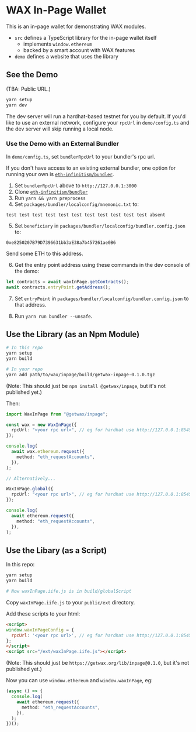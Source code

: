 # WAX In-Page Wallet

This is an in-page wallet for demonstrating WAX modules.

- `src` defines a TypeScript library for the in-page wallet itself
  - implements `window.ethereum`
  - backed by a smart account with WAX features
- `demo` defines a website that uses the library

## See the Demo

(TBA: Public URL.)

```sh
yarn setup
yarn dev
```

The dev server will run a hardhat-based testnet for you by default. If you'd
like to use an external network, configure your `rpcUrl` in `demo/config.ts` and
the dev server will skip running a local node.

### Use the Demo with an External Bundler

In `demo/config.ts`, set `bundlerRpcUrl` to your bundler's rpc url.

If you don't have access to an existing external bundler, one option for running
your own is
[`eth-infinitism/bundler`](https://github.com/eth-infinitism/bundler).

1. Set `bundlerRpcUrl` above to `http://127.0.0.1:3000`
2. Clone [`eth-infinitism/bundler`](https://github.com/eth-infinitism/bundler)
3. Run `yarn && yarn preprocess`
4. Set `packages/bundler/localconfig/mnemonic.txt` to:

```
test test test test test test test test test test test absent
```

5. Set `beneficiary` in `packages/bundler/localconfig/bundler.config.json` to:

```
0xe8250207B79D7396631bb3aE38a7b457261ae0B6
```

Send some ETH to this address.

6. Get the entry point address using these commands in the dev console of the
   demo:

```ts
let contracts = await waxInPage.getContracts();
await contracts.entryPoint.getAddress();
```

7. Set `entryPoint` in `packages/bundler/localconfig/bundler.config.json` to
   that address.

8. Run `yarn run bundler --unsafe`.

## Use the Library (as an Npm Module)

```sh
# In this repo
yarn setup
yarn build

# In your repo
yarn add path/to/wax/inpage/build/getwax-inpage-0.1.0.tgz
```

(Note: This should just be `npm install @getwax/inpage`, but it's not published
yet.)

Then:

```ts
import WaxInPage from "@getwax/inpage";

const wax = new WaxInPage({
  rpcUrl: "<your rpc url>", // eg for hardhat use http://127.0.0.1:8545
});

console.log(
  await wax.ethereum.request({
    method: "eth_requestAccounts",
  }),
);

// Alternatively...

WaxInPage.global({
  rpcUrl: "<your rpc url>", // eg for hardhat use http://127.0.0.1:8545
});

console.log(
  await ethereum.request({
    method: "eth_requestAccounts",
  }),
);
```

## Use the Libary (as a Script)

In this repo:

```sh
yarn setup
yarn build

# Now waxInPage.iife.js is in build/globalScript
```

Copy `waxInPage.iife.js` to your `public/ext` directory.

Add these scripts to your html:

```html
<script>
window.waxInPageConfig = {
  rpcUrl: '<your rpc url>', // eg for hardhat use http://127.0.0.1:8545
};
</script>
<script src="/ext/waxInPage.iife.js"></script>
```

(Note: This should just be `https://getwax.org/lib/inpage@0.1.0`, but it's not
published yet.)

Now you can use `window.ethereum` and `window.waxInPage`, eg:

```ts
(async () => {
  console.log(
    await ethereum.request({
      method: "eth_requestAccounts",
    }),
  );
})();
```
